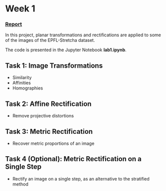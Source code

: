 # Week 1

### [Report](https://github.com/IanRiera/MCV-M4-3D-Vision/blob/master/image_rectification/M4_Lab1_Team7.pdf)

In this project, planar transformations and rectifications are applied to some of the images of the EPFL-Stretcha dataset. 

The code is presented in the Jupyter Notebook **lab1.ipynb**. 

## Task 1: Image Transformations
* Similarity
* Affinities
* Homographies

## Task 2: Affine Rectification
* Remove projective distortions

## Task 3: Metric Rectification
* Recover metric proportions of an image

## Task 4 (Optional): Metric Rectification on a Single Step
* Rectify an image on a single step, as an alternative to the stratified method
